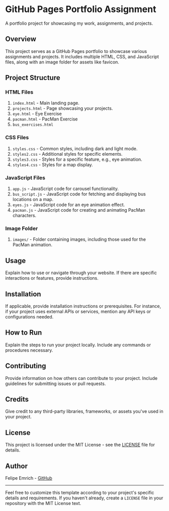 # GitHub Pages Portfolio Assignment

A portfolio project for showcasing my work, assignments, and projects.

## Overview

This project serves as a GitHub Pages portfolio to showcase various assignments and projects. It includes multiple HTML, CSS, and JavaScript files, along with an image folder for assets like favicon.

## Project Structure

### HTML Files

1. `index.html` - Main landing page.
2. `projects.html` - Page showcasing your projects.
3. `eye.html` - Eye Exercise
4. `pacman.html` - PacMan Exercise
5. `bus_exercises.html`

### CSS Files

1. `styles.css` - Common styles, including dark and light mode.
2. `styles2.css` - Additional styles for specific elements.
3. `styles3.css` - Styles for a specific feature, e.g., eye animation.
4. `styles4.css` - Styles for a map display.


### JavaScript Files

1. `app.js` - JavaScript code for carousel functionality.
2. `bus_script.js` - JavaScript code for fetching and displaying bus locations on a map.
3. `eyes.js` - JavaScript code for an eye animation effect.
4. `pacman.js` - JavaScript code for creating and animating PacMan characters.

### Image Folder

1. `images/` - Folder containing images, including those used for the PacMan animation.

## Usage

Explain how to use or navigate through your website. If there are specific interactions or features, provide instructions.

## Installation

If applicable, provide installation instructions or prerequisites. For instance, if your project uses external APIs or services, mention any API keys or configurations needed.

## How to Run

Explain the steps to run your project locally. Include any commands or procedures necessary.

## Contributing

Provide information on how others can contribute to your project. Include guidelines for submitting issues or pull requests.

## Credits

Give credit to any third-party libraries, frameworks, or assets you've used in your project.

## License

This project is licensed under the MIT License - see the [LICENSE](LICENSE) file for details.

## Author

Felipe Emrich - [GitHub](https://github.com/felipemrich)

---

Feel free to customize this template according to your project's specific details and requirements. If you haven't already, create a `LICENSE` file in your repository with the MIT License text.
